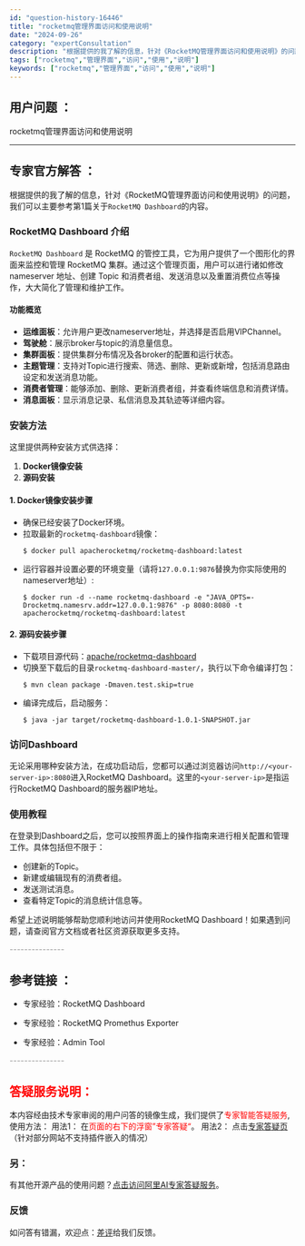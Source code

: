 ```yaml
---
id: "question-history-16446"
title: "rocketmq管理界面访问和使用说明"
date: "2024-09-26"
category: "expertConsultation"
description: "根据提供的我了解的信息，针对《RocketMQ管理界面访问和使用说明》的问题，我们可以主要参考第1篇关于`RocketMQ Dashboard`的内容。### RocketMQ Dashboard 介绍`RocketMQ Dashboard` 是 RocketMQ 的管控工具，它为用户提供了一个图形"
tags: ["rocketmq","管理界面","访问","使用","说明"]
keywords: ["rocketmq","管理界面","访问","使用","说明"]
---
```


## 用户问题 ： 
 rocketmq管理界面访问和使用说明  

---------------
## 专家官方解答 ：

根据提供的我了解的信息，针对《RocketMQ管理界面访问和使用说明》的问题，我们可以主要参考第1篇关于`RocketMQ Dashboard`的内容。

### RocketMQ Dashboard 介绍

`RocketMQ Dashboard` 是 RocketMQ 的管控工具，它为用户提供了一个图形化的界面来监控和管理 RocketMQ 集群。通过这个管理页面，用户可以进行诸如修改 nameserver 地址、创建 Topic 和消费者组、发送消息以及重置消费位点等操作，大大简化了管理和维护工作。

#### 功能概览
- **运维面板**：允许用户更改nameserver地址，并选择是否启用VIPChannel。
- **驾驶舱**：展示broker与topic的消息量信息。
- **集群面板**：提供集群分布情况及各broker的配置和运行状态。
- **主题管理**：支持对Topic进行搜索、筛选、删除、更新或新增，包括消息路由设定和发送消息功能。
- **消费者管理**：能够添加、删除、更新消费者组，并查看终端信息和消费详情。
- **消息面板**：显示消息记录、私信消息及其轨迹等详细内容。

### 安装方法
这里提供两种安装方式供选择：
1. **Docker镜像安装**
2. **源码安装**

#### 1. Docker镜像安装步骤
- 确保已经安装了Docker环境。
- 拉取最新的`rocketmq-dashboard`镜像：
  ```shell
  $ docker pull apacherocketmq/rocketmq-dashboard:latest
  ```
- 运行容器并设置必要的环境变量（请将`127.0.0.1:9876`替换为你实际使用的nameserver地址）:
  ```shell
  $ docker run -d --name rocketmq-dashboard -e "JAVA_OPTS=-Drocketmq.namesrv.addr=127.0.0.1:9876" -p 8080:8080 -t apacherocketmq/rocketmq-dashboard:latest
  ```

#### 2. 源码安装步骤
- 下载项目源代码：[apache/rocketmq-dashboard](https://github.com/apache/rocketmq-dashboard)
- 切换至下载后的目录`rocketmq-dashboard-master/`，执行以下命令编译打包：
  ```shell
  $ mvn clean package -Dmaven.test.skip=true
  ```
- 编译完成后，启动服务：
  ```shell
  $ java -jar target/rocketmq-dashboard-1.0.1-SNAPSHOT.jar
  ```

### 访问Dashboard
无论采用哪种安装方法，在成功启动后，您都可以通过浏览器访问`http://<your-server-ip>:8080`进入RocketMQ Dashboard。这里的`<your-server-ip>`是指运行RocketMQ Dashboard的服务器IP地址。

### 使用教程
在登录到Dashboard之后，您可以按照界面上的操作指南来进行相关配置和管理工作。具体包括但不限于：
- 创建新的Topic。
- 新建或编辑现有的消费者组。
- 发送测试消息。
- 查看特定Topic的消息统计信息等。

希望上述说明能够帮助您顺利地访问并使用RocketMQ Dashboard！如果遇到问题，请查阅官方文档或者社区资源获取更多支持。


<font color="#949494">---------------</font> 


## 参考链接 ：

* 专家经验：RocketMQ Dashboard 
 
 * 专家经验：RocketMQ Promethus Exporter 
 
 * 专家经验：Admin Tool 


 <font color="#949494">---------------</font> 
 


## <font color="#FF0000">答疑服务说明：</font> 

本内容经由技术专家审阅的用户问答的镜像生成，我们提供了<font color="#FF0000">专家智能答疑服务</font>,使用方法：
用法1： 在<font color="#FF0000">页面的右下的浮窗”专家答疑“</font>。
用法2： 点击[专家答疑页](https://answer.opensource.alibaba.com/docs/intro)（针对部分网站不支持插件嵌入的情况）
### 另：


有其他开源产品的使用问题？[点击访问阿里AI专家答疑服务](https://answer.opensource.alibaba.com/docs/intro)。
### 反馈
如问答有错漏，欢迎点：[差评](https://ai.nacos.io/user/feedbackByEnhancerGradePOJOID?enhancerGradePOJOId=17306)给我们反馈。

